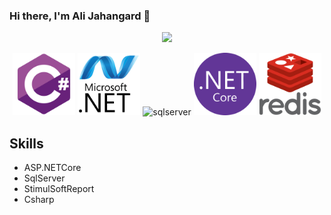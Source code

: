 ### Hi there, I'm Ali Jahangard 👋

<!--
**jahangard58/jahangard58** is a ✨ _special_ ✨ repository because its `README.md` (this file) appears on your GitHub profile.

Here are some ideas to get you started:

- 🔭 I’m currently working on ...
- 🌱 I’m currently learning ...
- 👯 I’m looking to collaborate on ...
- 🤔 I’m looking for help with ...
- 💬 Ask me about ...
- 📫 How to reach me: ...
- 😄 Pronouns: ...
- ⚡ Fun fact: ...
-->
<p align="center">
 <a href="https://linkedin.com/in/ali-jahangard-355929224/" target="_blank">
  <img src="https://img.icons8.com/fluent/60/000000/linkedin.png" />
 </a>
</p>
<p align="center"> 
  <img src="https://raw.githubusercontent.com/devicons/devicon/master/icons/csharp/csharp-original.svg" alt="csharp" width="100" height="100" />
  <img src="https://raw.githubusercontent.com/devicons/devicon/master/icons/dot-net/dot-net-original-wordmark.svg" alt="dotnet" width="100" height="100" />
  <img src="https://raw.githubusercontent.com/devicons/devicon/master/icons/sqlserver/sqlserver-original-wordmark.svg" alt="sqlserver" width="100" height="100" />
  <img src="https://raw.githubusercontent.com/devicons/devicon/master/icons/dotnetcore/dotnetcore-original.svg" alt="dotnetcore" width="100" height="100" />
  <img src="https://raw.githubusercontent.com/devicons/devicon/master/icons/redis/redis-original-wordmark.svg" alt="redis" width="100" height="100" />
</p>
<div id="skills">
  <h2>Skills</h2>
  <ul>
    <li>ASP.NETCore</li>
    <li>SqlServer</li>
    <li>StimulSoftReport</li>
    <li>Csharp</li>
  </ul>
</div>
